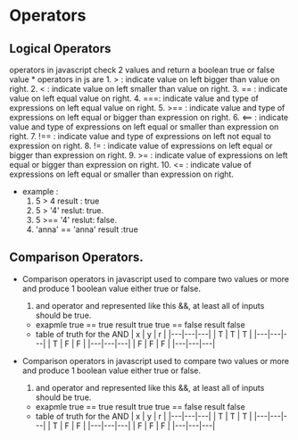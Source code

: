 # Operators 

## Logical Operators
   operators in javascript check 2 values and return a boolean true or false value
     * operators in js are
       1. > : indicate value on left bigger than value on right.
       2. < : indicate value on left smaller than value on right.
       3. == : indicate value on left equal value on right.
       4. ===: indicate value and type of expressions on left equal value on right.
       5. >== : indicate value and type of expressions on left equal or bigger than expression on right.
       6. <== : indicate value and type of expressions on left equal or smaller than expression on right.
       7. !== : indicate value and type of expressions on left not equal to expression on right.
       8. != : indicate value of expressions on left equal or bigger than expression on right.
       9. >= : indicate value of expressions on left equal or bigger than expression on right.
       10. <= : indicate value of expressions on left equal or smaller than expression on right.

   * example : 
      1. 5 > 4     result : true
      2. 5 > '4'   reslut:  true.
      3. 5 >== '4' reslut:  false.
      4. 'anna' == 'anna'  result :true

## Comparison Operators.

   * Comparison operators in javascript used to compare two values or more and produce 1 boolean value either true or false.
     1. and operator and represented like this &&, at least all of inputs should be true.
       * exapmle true == true  result true
                 true == false result false
       * table of truth for the AND
          | x | y | r |
          |---|---|---|
          | T | T | T |
          |---|---|---|
          | T | F | F |
          |---|---|---|
          | F | F | F |
          |---|---|---|
   
   * Comparison operators in javascript used to compare two values or more and produce 1 boolean value either true or false.
     1. and operator and represented like this &&, at least all of inputs should be true.
       * exapmle true == true  result true
                 true == false result false
       * table of truth for the AND
          | x | y | r |
          |---|---|---|
          | T | T | T |
          |---|---|---|
          | T | F | F |
          |---|---|---|
          | F | F | F |
          |---|---|---|

